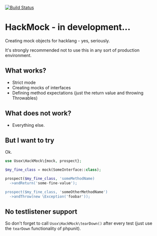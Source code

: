 [![Build Status](https://travis-ci.org/usox/hackmock.svg?branch=master)](https://travis-ci.org/usox/hackmock)

# HackMock - in development...

Creating mock objects for hacklang - yes, seriously.

It's strongly recommended not to use this in any sort of production environment.

## What works?
- Strict mode
- Creating mocks of interfaces
- Defining method expectations (just the return value and throwing Throwables)

## What does not work?
- Everything else.

## But I want to try
Ok.

```php
use Usox\HackMock\{mock, prospect};

$my_fine_class = mock(SomeInterface::class);

prospect($my_fine_class, 'someMethodName)
  ->andReturn('some-fine-value');

prospect($my_fine_class, 'someOtherMethodName')
  ->andThrow(new \Exception('foobar'));
```

## No testlistener support
So don't forget to call `Usox\HackMock\tearDown()` after every test (just use the `tearDown` functionality of phpunit).